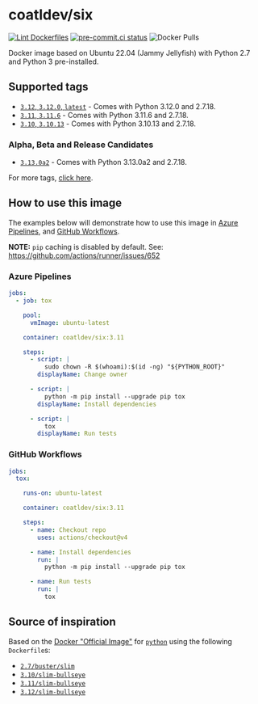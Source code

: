 # coatldev/six

[![Lint Dockerfiles](https://github.com/coatl-dev/docker-six/actions/workflows/main.yml/badge.svg)](https://github.com/coatl-dev/docker-six/actions/workflows/main.yml)
[![pre-commit.ci status](https://results.pre-commit.ci/badge/github/coatl-dev/docker-six/coatl.svg)](https://results.pre-commit.ci/latest/github/coatl-dev/docker-six/coatl)
![Docker Pulls](https://img.shields.io/docker/pulls/coatldev/six)

Docker image based on Ubuntu 22.04 (Jammy Jellyfish) with Python 2.7 and Python 3 pre-installed.

## Supported tags

- [`3.12`, `3.12.0`, `latest`] - Comes with Python 3.12.0 and 2.7.18.
- [`3.11`, `3.11.6`] - Comes with Python 3.11.6 and 2.7.18.
- [`3.10`, `3.10.13`] - Comes with Python 3.10.13 and 2.7.18.

### Alpha, Beta and Release Candidates

- [`3.13.0a2`] - Comes with Python 3.13.0a2 and 2.7.18.

For more tags, [click here].

## How to use this image

The examples below will demonstrate how to use this image in [Azure Pipelines], and [GitHub Workflows].

**NOTE:** `pip` caching is disabled by default. See: <https://github.com/actions/runner/issues/652>

### Azure Pipelines

```yml
jobs:
  - job: tox

    pool:
      vmImage: ubuntu-latest

    container: coatldev/six:3.11

    steps:
      - script: |
          sudo chown -R $(whoami):$(id -ng) "${PYTHON_ROOT}"
        displayName: Change owner

      - script: |
          python -m pip install --upgrade pip tox
        displayName: Install dependencies

      - script: |
          tox
        displayName: Run tests
```

### GitHub Workflows

```yml
jobs:
  tox:

    runs-on: ubuntu-latest

    container: coatldev/six:3.11

    steps:
      - name: Checkout repo
        uses: actions/checkout@v4

      - name: Install dependencies
        run: |
          python -m pip install --upgrade pip tox

      - name: Run tests
        run: |
          tox
```

## Source of inspiration

Based on the [Docker "Official Image"] for [`python`] using the following `Dockerfile`s:

- [`2.7/buster/slim`]
- [`3.10/slim-bullseye`]
- [`3.11/slim-bullseye`]
- [`3.12/slim-bullseye`]

<!-- Dockerfiles -->
[`3.12`, `3.12.0`, `latest`]: https://github.com/coatl-dev/docker-six/blob/HEAD/3.12/Dockerfile
[`3.11`, `3.11.6`]: https://github.com/coatl-dev/docker-six/blob/HEAD/3.11/Dockerfile
[`3.10`, `3.10.13`]: https://github.com/coatl-dev/docker-six/blob/HEAD/Dockerfile
[`3.13.0a2`]: https://github.com/coatl-dev/docker-six/blob/HEAD/3.13/Dockerfile
<!-- External links -->
[Azure Pipelines]: https://learn.microsoft.com/en-us/azure/devops/pipelines/yaml-schema/jobs-job-container?view=azure-pipelines
[click here]: https://hub.docker.com/repository/docker/coatldev/six/tags
[GitHub Workflows]: https://docs.github.com/en/actions/using-jobs/running-jobs-in-a-container
[Docker "Official Image"]: https://github.com/docker-library/official-images#what-are-official-images
[`python`]: https://hub.docker.com/_/python/
<!-- Inspiration -->
[`2.7/buster/slim`]: https://github.com/docker-library/python/blob/f1e613f48eb4fc88748b36787f5ed74c14914636/2.7/buster/slim/Dockerfile
[`3.10/slim-bullseye`]: https://github.com/docker-library/python/blob/HEAD/3.10/slim-bullseye/Dockerfile
[`3.11/slim-bullseye`]: https://github.com/docker-library/python/blob/HEAD/3.10/slim-bullseye/Dockerfile
[`3.12/slim-bullseye`]: https://github.com/docker-library/python/blob/HEAD/3.12/slim-bullseye/Dockerfile

